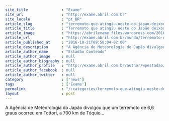 ```yaml
---
site_title               : "Exame"
site_url                 : "http://exame.abril.com.br"
site_locale              : "pt_BR"
article_slug             : "terremoto-que-atingiu-oeste-do-japao-deixou-sete-feridos"
article_title            : "Terremoto que atingiu oeste do Japão deixou sete feridos"
article_image            : "https://abrilexame.files.wordpress.com/2016/10/2016-10-21t073851z_119050596_d1beuifbuxaa_rtrmadp_3_japan-quake.jpg?quality=70&strip=all&w=1024"
article_url              : "http://exame.abril.com.br/mundo/terremoto-que-atingiu-oeste-do-japao-deixou-sete-feridos/"
article_published_at     : "2016-10-21T09:58:04-02:00"
article_description      : "A Agência de Meteorologia do Japão divulgou que um terremoto de 6,6 graus ocorreu em Tottori, a 700 km de Tóquio..."
article_author_name      : "Estadão Conteúdo"
article_author_image     : null
article_author_biography : null
article_author_profile   : "http://exame.abril.com.br/author/wpestadao/"
article_author_facebook  : null
article_author_twitter   : null
category                 : ['news']
tags                     : ['Exame']
permalink                : "/:categories/terremoto-que-atingiu-oeste-do-japao-deixou-sete-feridos/"
layout                   : post
---
```


A Agência de Meteorologia do Japão divulgou que um terremoto de 6,6 graus ocorreu em Tottori, a 700 km de Tóquio...

